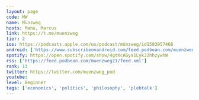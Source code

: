 ```yaml
---
layout: page
code: MW
name: Münzweg
hosts: Manu, Marcus
link: https://t.me/muenzweg
tier: 2
ios: https://podcasts.apple.com/us/podcast/münzweg/id1583957468
android: ['https://www.subscribeonandroid.com/feed.podbean.com/muenzweg21/feed.xml']
spotify: https://open.spotify.com/show/4gtKcAGys1LykJ2hhzywhW
rss: ['https://feed.podbean.com/muenzweg21/feed.xml']
rank: 13
twitter: https://twitter.com/muenzweg_pod
youtube: 
level: Beginner
tags: ['economics', 'politics', 'philosophy', 'plebtalk']
---
```

